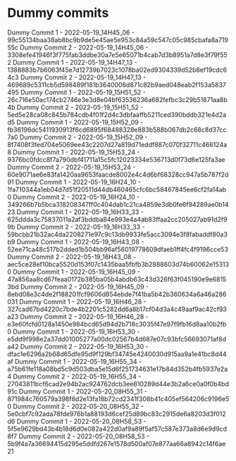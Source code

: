 # Dummy commits

Dummy Commit 1 - 2022-05-19_14H45_06 - 99c55134baa38ab8bc9b9de5e45ae5e953c84a59c547c05c985cbafa8a71955c
Dummy Commit 2 - 2022-05-19_14H45_06 - 3308efe41946f3f775fab3ddbe30a7e5e65071b4cab7d3b8951a7d8e3f79f552
Dummy Commit 1 - 2022-05-19_14H47_13 - 1388883b7b6063f45e7d12739b7023c1078ba02ed9304339d52b8ef19cdc64c3
Dummy Commit 2 - 2022-05-19_14H47_13 - 469689c5311cb5d598489f181b3640006d871c82b9aed048eab2f153a5837495
Dummy Commit 1 - 2022-05-19_15H51_52 - 26c716e50ac174cb2746e3e3d8e04bf63536236a682fefbc3c29b51871aa8b4b
Dummy Commit 2 - 2022-05-19_15H51_52 - 5ed5e28ca08c845b784cdb4f01f2d4c3dbfaaffb5211ced390bddb321e4d2ad5
Dummy Commit 1 - 2022-05-19_15H52_09 - fb36196dc5411930913f6cd6895f68488328e883b588b067db2c68c8d37cc7a0
Dummy Commit 2 - 2022-05-19_15H52_09 - 8f7408f3fed704e5069ee43c2207d27a819d71eddf887c070f32711c466124a8
Dummy Commit 1 - 2022-05-19_15H53_24 - 9376bc0fdcc8f7a790dbf41711a15c5fc12023334e536713d0f73d6e125fa3ae
Dummy Commit 2 - 2022-05-19_15H53_24 - 60e9071ae6e83fa1420aa9653faacde8002e4c4d6bf68328cc947a5b787f2d91
Dummy Commit 1 - 2022-05-19_16H24_10 - 1fa710344a1eb04d7d51f20511d44db460465cfc6bc58467845ee6cf2fa14ab0
Dummy Commit 2 - 2022-05-19_16H24_10 - 349266b7b5bca318208347ff0c404dab1c21ca4859e3db0fe6f94289ae0b1423
Dummy Commit 1 - 2022-05-19_16H33_33 - 625ddda3c75837011a2af3bddba84e993e4a4ab83ffaa2cc205027ab91d2f99b
Dummy Commit 2 - 2022-05-19_16H33_33 - 59bcbb21b32ac4da2208271e97c9c13db9933fe5acc3094e3f8fabaddf80a3b9
Dummy Commit 1 - 2022-05-19_16H43_08 - 52ee71ca48c517b2dded1b504bb96af56019778609dfaeb1ff4fc4f9196cce53
Dummy Commit 2 - 2022-05-19_16H43_08 - aec5ce28ef10bca5520d153f07c1435baa5fbfb3b2888603d74b60062e153130
Dummy Commit 1 - 2022-05-19_16H45_09 - 47a856aa8cd67feaa0172b385ba05b4abdb63c43d326f63f045190e9e68153bd
Dummy Commit 2 - 2022-05-19_16H45_09 - 8ebd08e3c4de2f188201fcf9606d854ebde7f41ba5b42b360634a6a46a286031
Dummy Commit 1 - 2022-05-19_16H46_28 - 327cad67bd4220c7bde4b2201c5282dd6a8b17cf04d3a4c49aaf9ac42cf93a23
Dummy Commit 2 - 2022-05-19_16H46_28 - e3e60fcfd0128a1450e984bcd65d94d2b718c3035f47e97f9fb16d8aa10b2fb0
Dummy Commit 1 - 2022-05-19_16H53_30 - e5dd9f998e2a37dd01005277a00dc02567b4d687e07c93bfc56693071af8da42
Dummy Commit 2 - 2022-05-19_16H53_30 - dfac1e6296a2b68d65dfe95d9f129bf34745e4240030d915aa9a1e41bc8d44af
Dummy Commit 1 - 2022-05-19_16H55_34 - a75b61fe118a08bd5c9d503dba5e15d6f251734631e17b84d352b4fb5937e2a4
Dummy Commit 2 - 2022-05-19_16H55_34 - 27043811bcf6cad2e94b2ac924762dcb3ee810289d44e3b2a6ce0a0f0b4bd91c
Dummy Commit 1 - 2022-05-20_08H55_31 - 871984c760579a398f8d2e13fa18b72cd2341f308b41c405ef564206c9196e50
Dummy Commit 2 - 2022-05-20_08H55_32 - 5e0cbf7c92ada78fde976b1a88193d6cef25d89bc83c2915de6a8203d3f012d6
Dummy Commit 1 - 2022-05-20_08H58_53 - 5f5e9629bd43b4b18d6d0e082a422d0af9a89f5af57c587e373a8d6e9d9cd8f7
Dummy Commit 2 - 2022-05-20_08H58_53 - 5b9f4a7a36694415d295e5ddfd267e1578d500af07e877aa66a8942c14f6ae21
